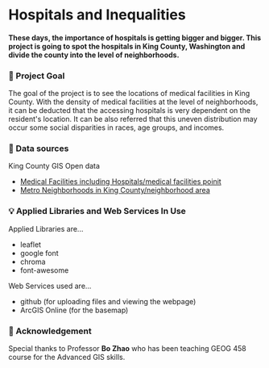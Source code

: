 # Hospitals and Inequalities
#### These days, the importance of hospitals is getting bigger and bigger. This project is going to spot the hospitals in King County, Washington and divide the county into the level of neighborhoods.

### :mega: Project Goal
The goal of the project is to see the locations of medical facilities in King County. With the density of medical facilities at the level of neighborhoods, it can be deducted that the accessing hospitals is very dependent on the resident's location. It can be also referred that this uneven distribution may occur some social disparities in races, age groups, and incomes.

### :mag_right: Data sources
King County GIS Open data
- <a href="https://gis-kingcounty.opendata.arcgis.com/datasets/medical-facilities-including-hospitals-medical-facilities-point/data?orderBy=CODE&orderByAsc=false&page=10">Medical Facilities including Hospitals/medical facilities poinit</a>
- <a href="https://gis-kingcounty.opendata.arcgis.com/datasets/metro-neighborhoods-in-king-county-neighborhood-area/data?geometry=-122.326%2C47.383%2C-122.313%2C47.385">Metro Neighborhoods in King County/neighborhood area</a>

### :bulb: Applied Libraries and Web Services In Use
Applied Libraries are...
- leaflet
- google font
- chroma
- font-awesome

Web Services used are...
- github (for uploading files and viewing the webpage)
- ArcGIS Online (for the basemap)

### :clap: Acknowledgement
Special thanks to Professor **Bo Zhao** who has been teaching GEOG 458 course for the Advanced GIS skills.
